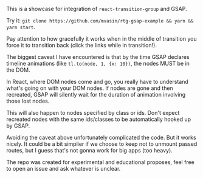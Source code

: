 This is a showcase for integration of `react-transition-group` and GSAP.

Try it: `git clone https://github.com/mvasin/rtg-gsap-example && yarn && yarn start`.

Pay attention to how gracefully it works when in the middle of transition you force it to transition back (click the links while in transition!).

The biggest caveat I have encountered is that by the time GSAP declares timeline animations (like `tl.to(node, 1, {x: 10})`, the nodes MUST be in the DOM.

In React, where DOM nodes come and go, you really have to understand what's going on with your DOM nodes. If nodes are gone and then recreated, GSAP will silently wait for the duration of animation involving those lost nodes.

This will also happen to nodes specified by class or ids. Don't expect recreated nodes with the same ids/classes to be automatically hooked up by GSAP.

Avoiding the caveat above unfortunately complicated the code. But it works nicely. It could be a bit simplier if we choose to keep not to unmount passed routes, but I guess that's not gonna work for big apps (too heavy).

The repo was created for experimental and educational proposes, feel free to open an issue and ask whatever is unclear.
